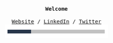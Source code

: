 <!-- <p align='center'> 
  <a href="https://www.linkedin.com/in/jithendray/" target="_blank"><img height="30" src="https://raw.githubusercontent.com/trinwin/trinwin/master/icons/linkedin.png?raw=true"></a>&nbsp;&nbsp;
  <a href="https://twitter.com/doomedripper" target="_blank"><img height="30" src="https://raw.githubusercontent.com/trinwin/trinwin/master/icons/twitter.png?raw=true"></a>&nbsp;&nbsp;
  <a href="https://open.spotify.com/user/bx1j9iim2qv6chih9x8lpiwd8" target="_blank"><img height="30" src="https://raw.githubusercontent.com/trinwin/trinwin/master/icons/spotify.png?raw=true"></a>&nbsp;&nbsp;
<div align="center">
<h3>🙋🏻 Jithendra Yenugula | 👨🏻‍💻 Data Engineer | 🌏 India </h3> 
</div>
</p>
 <br>
<div align="center">
  <img src="https://github.com/jithendray/jithendray/blob/main/img/graph.gif">
</div>  -->

<samp>
<h4 align="center">Welcome</h4>
<p align="center">
  <a href="https://jithendray.github.io/" target="_blank">Website</a> /
  <a href="https://www.linkedin.com/in/jithendray/" target="_blank">LinkedIn</a> /
  <a href="https://twitter.com/doomedripper" target="_blank">Twitter</a>
  <br>
  <img src="https://github.com/jithendray/jithendray/blob/main/img/load3.gif" />
</p>
<!-- <br>
  <b>curently:</b>
  <br>
  data engineer @ <a href="https://www.neenopal.com/" target="_blank">neenopal inc.</a>
  <br>  
  <b>previously:</b>
  <br>
  data scientist intern @ <a href="https://www.neenopal.com/" target="_blank">neenopal inc.</a>
  <br>
  research intern @ <a href="https://hci.iiita.ac.in/" target="_blank">hci lab @ iiita</a>
  <br>
  computer science undergrad @ <a href="http://cse.iiitdmj.ac.in/" target="_blank">iiitj</a> -->
<!-- <br>
<br>
<b>also available through:</b>
<br>
discord @ doomedripper#7018
<br>
lastfm @ [jithendray](https://www.last.fm/user/Jithendray) -->
</samp>
<!--
<br>
commenting LOL
-->